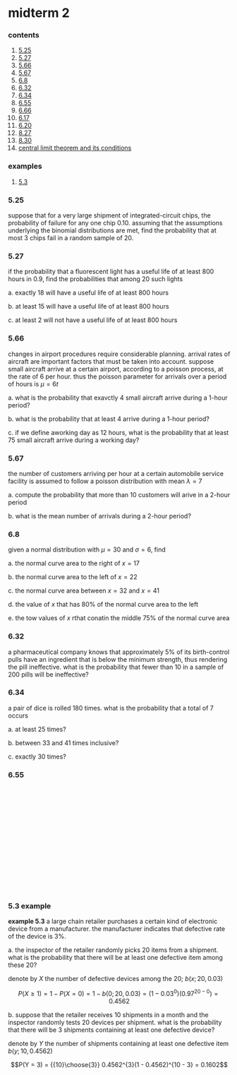 # midterm 2

###  contents

1.  [5.25](#525)
2.  [5.27](#527)
3.  [5.66](#566)
4.  [5.67](#567)
5.  [6.8](#68)
6.  [6.32](#632)
7.  [6.34](#632)
8.  [6.55](#655)
9.  [6.66](#666)
10. [6.17](#617)
11. [6.20](#620)
12. [8.27](#827)
13. [8.30](#830)
14. [central limit theorem and its conditions](#central-limit-theorem-and-its-conditions)

###  examples

1.  [5.3](#53-example)

### 5.25

suppose that for a very large shipment of integrated-circuit chips, the probability of failure for any one chip 0.10.  assuming that the assumptions underlying the binomial distributions are met, find the probability that at most 3 chips fail in a random sample of 20.

###  5.27

if the probability that a fluorescent light has a useful life of at least 800 hours in 0.9, find the probabilities that among 20 such lights

a.  exactly 18 will have a useful life of at least 800 hours

b.  at least 15 will have a useful life of at least 800 hours

c.  at least 2 will not have a useful life of at least 800 hours

###  5.66

changes in airport procedures require considerable planning.  arrival rates of aircraft are important factors that must be taken into account.  suppose small aircraft arrive at a certain airport, according to a poisson process, at the rate of 6 per hour.  thus the poisson parameter for arrivals over a period of hours is $\mu = 6t$ 

a.  what is the probability that exavctly 4 small aircraft arrive during a 1-hour period?

b.  what is the probability that at least 4 arrive during a 1-hour period?

c.  if we define  aworking day as 12 hours, what is the probability that at least 75 small aircraft arrive during a working day?

###  5.67

the number of customers arriving per hour at a certain automobile service facility is assumed to follow a poisson distribution with mean $\lambda = 7$

a.  compute the probability that more than 10 customers will arive in a 2-hour period

b.  what is the mean number of arrivals during a 2-hour period?

###  6.8

given a normal distribution with $\mu = 30$ and $\sigma = 6$, find

a.  the normal curve area to the right of $x = 17$

b.  the normal curve area to the left of $x = 22$

c.  the normal curve area between $x = 32$ and $x = 41$

d.  the value of $x$ that has $80\%$ of the normal curve area to the left

e.  the tow values of $x$ rthat conatin the middle $75\%$ of the normal curve area

###  6.32

a pharmaceutical company knows that approximately $5\%$ of its birth-control pulls have an ingredient that is below the minimum strength, thus rendering the pill ineffective.  what is the probability that fewer than 10 in a sample of 200 pills will be ineffective?

###  6.34

a pair of dice is rolled 180 times.  what is the probability that a total of 7 occurs

a.  at least 25 times?

b.  between 33 and 41 times inclusive?

c.  exactly 30 times?

###  6.55


















 <br><br><br><br><br><br><br><br><br><br><br><br><br><br>

















###  5.3 example


**example 5.3**  a large chain retailer purchases a certain kind of electronic device from a manufacturer.  the manufacturer indicates that defective rate of the device is $3\%$.

a.  the inspector of the retailer randomly picks 20 items from a shipment.  what is the probability that there will be at least one defective item among these 20?

denote by $X$ the number of defective devices among the 20; $b(x; 20, 0.03)$

$$P(X \geq 1) = 1 - P(X = 0) = 1 - b(0; 20, 0.03) = (1 - 0.03^{0})(0.97^{20 - 0}) = 0.4562$$

b.  suppose that the retailer receives 10 shipments in a month and the inspector randomly tests 20 devices per shipment.  what is the probability that there will be 3 shipments containing at least one defective device?

denote by $Y$ the number of shipments containing at least one defective item $b(y; 10, 0.4562)$

$$P(Y = 3) = {{10}\choose{3}} 0.4562^{3}(1 - 0.4562)^{10 - 3} = 0.1602$$


